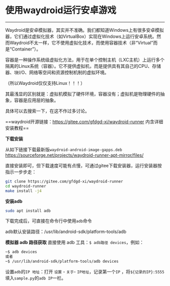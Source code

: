 # 使用waydroid运行安卓游戏
---
Waydroid是安卓模拟器，其实并不准确。我们都知道Windows上有很多安卓模拟器，它们通过虚拟化技术（如VirtualBox）实现在Windows上运行安卓系统。然而Waydroid不太一样，它不使用虚拟化技术，而使用容器技术（非“Virtual”而是“Container”）。

容器是一种操作系统级虚拟化方法，用于在单个控制主机（LXC主机）上运行多个隔离的Linux系统（容器）。它不提供虚拟机，而是提供具有其自己的CPU、存储器、块I/O、网络等空间和资源控制机制的虚拟环境。

（所以Waydroid仅仅支持Linux！！！）

其最浅显的区别就是：虚拟机模拟了硬件环境，容器没有；虚拟机是物理硬件的抽象，容器是应用层的抽象。

具体可以去搜索一下，在这不作过多讨论。 

==waydroid开源链接：https://gitee.com/gfdgd-xi/waydroid-runner 内含详细安装教程==

**下载安装**

从如下链接下载最新版`waydroid-android-image-gapps.deb`
https://sourceforge.net/projects/waydroid-runner-apt-mirror/files/

直接安装即可，但下载速度可能有点慢，可通过gitee下载安装器，运行安装器按指示一步步走：
```bash
git clone https://gitee.com/gfdgd-xi/waydroid-runner
cd waydroid-runner 
make install -j4
```

**安装adb**
```bash
sudo apt install adb
```
下载完成后，可直接在命令行中使用`adb`命令

adb默认安装路径：/usr/lib/android-sdk/platform-tools/adb

**模拟器 adb 路径获取**
直接使用 adb 工具：`$ adb路径 devices`，例如：
```bash
~$ adb devices
或者
~$ /usr/lib/android-sdk/platform-tools/adb devices


```

设置`adb`的`IP 地址`：打开 `设置` - `关于`- `IP地址`，记录第一个`IP` ，将`${记录的IP}:5555`填入`sample.py`的`adb IP`一栏。


